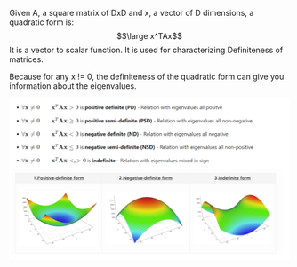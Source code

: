 Given A, a square matrix of DxD and x, a vector of D dimensions, a quadratic form is:
$$\large x^TAx$$
It is a vector to scalar function.
It is used for characterizing Definiteness of matrices.

Because for any x != 0, the definiteness of the quadratic form can give you information about the eigenvalues.

![](../z_images/Pasted%20image%2020230321143357.png)

